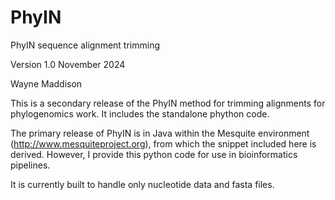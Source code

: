 # PhyIN
PhyIN sequence alignment trimming

Version 1.0 November 2024

Wayne Maddison

This is a secondary release of the PhyIN method for trimming alignments for phylogenomics work. It includes the standalone phython code.

The primary release of PhyIN is in Java within the Mesquite environment (http://www.mesquiteproject.org), from which the snippet included here is derived. However, I provide this python code for use in bioinformatics pipelines.

It is currently built to handle only nucleotide data and fasta files.



